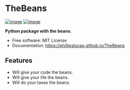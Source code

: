 # TheBeans


[![image](https://img.shields.io/pypi/v/TheBeans.svg)](https://pypi.python.org/pypi/TheBeans)
[![image](https://img.shields.io/conda/vn/conda-forge/TheBeans.svg)](https://anaconda.org/conda-forge/TheBeans)


**Python package with the beans.**


-   Free software: MIT License
-   Documentation: https://phillipslucas.github.io/TheBeans
    

## Features

-   Will give your code the beans.
-   Will give your life the beans.
-   Will do your taxes the beans.

